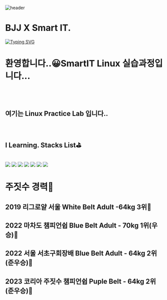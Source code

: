 
![header](https://capsule-render.vercel.app/api?type=Cylinder&text=BjjPlayer)
# BJJ X Smart IT.
<a href="https://git.io/typing-svg"><img src="https://readme-typing-svg.demolab.com?font=Fira+Code&pause=1000&random=false&width=435&lines=%EC%95%88%EB%85%95%ED%95%98%EC%84%B8%EC%9A%94+%EC%8A%A4%EB%A7%88%ED%8A%B8IT%ED%95%99%EB%B6%80%EC%97%90%EC%84%9C+%EA%B3%B5%EB%B6%80%ED%95%98%EB%A9%B4%EC%84%9C...;%EC%A3%BC%EC%A7%93%EC%88%98+12%EB%85%84%EC%B0%A8+%ED%8D%BC%ED%94%8C%EB%B2%A8%ED%8A%B8+%EC%9E%85%EB%8B%88%EB%8B%A4." alt="Typing SVG" /></a>
  ## <h1>환영합니다..😀SmartIT Linux 실습과정입니다... <h1>
<p>
</p>
<br />
<h2>여기는 Linux Practice Lab 입니다..</h2>
<br />
<h2>I Learning. Stacks List⛳</h2>
<br/>
<img src="https://img.shields.io/badge/github-181717?style=for-the-badge&logo=github&logoColor=white">
<img src="https://img.shields.io/badge/MySQL-4479A1?style=for-the-badge&logo=MySQL&logoColor=white">
<img src="https://img.shields.io/badge/HTML5-E34F26?style=for-the-badge&logo=html5&logoColor=white">
<img src="https://img.shields.io/badge/C-00599C?style=for-the-badge&logo=c&logoColor=white">
<img src="https://img.shields.io/badge/C++-00599C?style=for-the-badge&logo=c%2B%2B&logoColor=white">
<img src="https://img.shields.io/badge/Python-3776AB?style=for-the-badge&logo=python&logoColor=white">
<img src="https://img.shields.io/badge/JAVA-007396?style=for-the-badge&logo=java&logoColor=white">

<h2>
  
# 주짓수 경력🏅
## 2019 리그로얄 서울 White Belt Adult -64kg 3위🥉
## 2022 마차도 챔피언쉽 Blue Belt Adult - 70kg 1위(우승)🥇
## 2022 서울 서초구회장배 Blue Belt Adult - 64kg 2위(준우승)🥈
## 2023 코리아 주짓수 챔피언쉽 Puple Belt - 64kg 2위(준우승)🥈
</h2>
  
  

